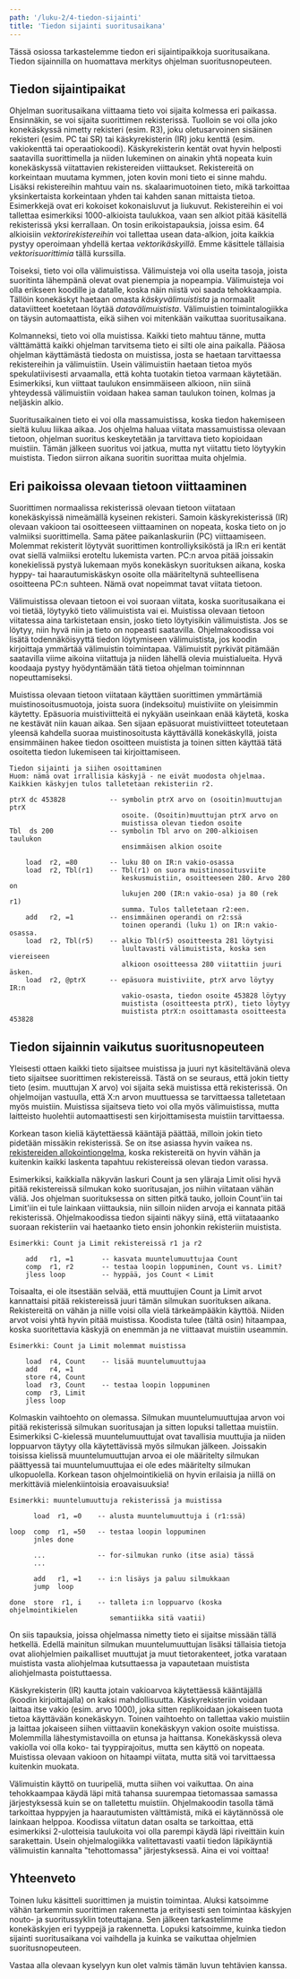 ```yaml
---
path: '/luku-2/4-tiedon-sijainti'
title: 'Tiedon sijainti suoritusaikana'
---
```


<div><lead>
Tässä osiossa tarkastelemme tiedon eri sijaintipaikkoja suoritusaikana. Tiedon sijainnilla on huomattava merkitys ohjelman suoritusnopeuteen.
</lead></div>

## Tiedon sijaintipaikat

Ohjelman suoritusaikana viittaama tieto voi sijaita kolmessa eri paikassa. Ensinnäkin, se voi sijaita suorittimen rekisterissä. Tuolloin se voi olla joko konekäskyssä nimetty rekisteri (esim. R3), joku oletusarvoinen sisäinen rekisteri (esim. PC tai SR) tai käskyrekisterin (IR) joku kenttä (esim. vakiokenttä tai operaatiokoodi). Käskyrekisterin kentät ovat hyvin helposti saatavilla suorittimella ja niiden lukeminen on ainakin yhtä nopeata kuin konekäskyssä viitattavien rekistereiden viittaukset. Rekistereitä on korkeintaan muutama kymmen, joten kovin moni tieto ei sinne mahdu. Lisäksi rekistereihin mahtuu vain ns. skalaarimuotoinen tieto, mikä tarkoittaa yksinkertaista korkeintaan yhden tai kahden sanan mittaista tietoa. Esimerkkejä ovat eri kokoiset kokonaisluvut ja liukuvut. Rekistereihin ei voi tallettaa esimerkiksi 1000-alkioista taulukkoa, vaan sen alkiot pitää käsitellä rekisterissä yksi kerrallaan. On tosin erikoistapauksia, joissa esim. 64 alkioisiin _vektorirekistereihin_ voi tallettaa usean data-alkion, joita kaikkia pystyy operoimaan yhdellä kertaa _vektorikäskyillä_. Emme käsittele tällaisia _vektorisuorittimia_ tällä kurssilla.

Toiseksi, tieto voi olla välimuistissa. Välimuisteja voi olla useita tasoja, joista suoritinta lähempänä olevat ovat pienempia ja nopeampia. Välimuisteja voi olla erikseen koodille ja datalle, koska näin niistä voi saada tehokkaampia. Tällöin konekäskyt haetaan omasta _käskyvälimuistista_ ja normaalit dataviitteet koetetaan löytää _datavälimuistista_. Välimuistien toimintalogiikka on täysin automaattista, eikä siihen voi mitenkään vaikuttaa suoritusaikana.

Kolmanneksi, tieto voi olla muistissa. Kaikki tieto mahtuu tänne, mutta välttämättä kaikki ohjelman tarvitsema tieto ei silti ole aina paikalla. Pääosa ohjelman käyttämästä tiedosta on muistissa, josta se haetaan tarvittaessa rekistereihin ja välimuistiin. Usein välimuistiin haetaan tietoa myös spekulatiivisesti arvaamalla, että kohta tuotakin tietoa varmaan käytetään. Esimerkiksi, kun viittaat taulukon ensimmäiseen alkioon, niin siinä yhteydessä välimuistiin voidaan hakea saman taulukon toinen, kolmas ja neljäskin alkio.

Suoritusaikainen tieto ei voi olla massamuistissa, koska tiedon hakemiseen sieltä kuluu liikaa aikaa. Jos ohjelma haluaa viitata massamuistissa olevaan tietoon, ohjelman suoritus keskeytetään ja tarvittava tieto kopioidaan muistiin. Tämän jälkeen suoritus voi jatkua, mutta nyt viitattu tieto löytyykin muistista. Tiedon siirron aikana suoritin suorittaa muita ohjelmia.

## Eri paikoissa olevaan tietoon viittaaminen
Suorittimen normaalissa rekisterissä olevaan tietoon viitataan konekäskyissä nimeämällä kyseinen rekisteri. Samoin käskyrekisterissä (IR) olevaan vakioon tai osoitteeseen viittaaminen on nopeata, koska tieto on jo valmiiksi suorittimella. Sama pätee paikanlaskuriin (PC) viittaamiseen. Molemmat rekisterit löytyvät suorittimen kontrolliyksiköstä ja IR:n eri kentät ovat siellä valmiiksi eroteltu lukemista varten. PC:n arvoa pitää joissakin konekielissä pystyä lukemaan myös konekäskyn suorituksen aikana, koska hyppy- tai haarautumiskäskyn osoite olla määriteltynä suhteellisena osoitteena PC:n suhteen. Nämä ovat nopeimmat tavat viitata tietoon.

Välimuistissa olevaan tietoon ei voi suoraan viitata, koska suoritusaikana ei voi tietää, löytyykö tieto välimuistista vai ei. Muistissa olevaan tietoon viitatessa aina tarkistetaan ensin, josko tieto löytyisikin välimuistista. Jos se löytyy, niin hyvä niin ja tieto on nopeasti saatavilla. Ohjelmakoodissa voi lisätä todennäköisyyttä tiedon löytymiseen välimuistista, jos koodin kirjoittaja ymmärtää välimuistin toimintapaa. Välimuistit pyrkivät pitämään saatavilla viime aikoina viitattuja ja niiden lähellä olevia muistialueita. Hyvä koodaaja pystyy hyödyntämään tätä tietoa ohjelman toiminnnan nopeuttamiseksi.

Muistissa olevaan tietoon viitataan käyttäen suorittimen ymmärtämiä muistinosoitusmuotoja, joista suora (indeksoitu) muistiviite on yleisimmin käytetty. Epäsuoria muistiviitteitä ei nykyään useinkaan enää käytetä, koska ne kestävät niin kauan aikaa. Sen sijaan epäsuorat muistiviitteet toteutetaan yleensä kahdella suoraa muistinosoitusta käyttävällä konekäskyllä, joista ensimmäinen hakee tiedon osoitteen muistista ja toinen sitten käyttää tätä osoitetta tiedon lukemiseen tai kirjoittamiseen.

```
Tiedon sijainti ja siihen osoittaminen
Huom: nämä ovat irrallisia käskyjä - ne eivät muodosta ohjelmaa.
Kaikkien käskyjen tulos talletetaan rekisteriin r2.

ptrX dc 453828           -- symbolin ptrX arvo on (osoitin)muuttujan ptrX
                            osoite. (Osoitin)muuttujan ptrX arvo on 
                            muistissa olevan tiedon osoite
Tbl  ds 200              -- symbolin Tbl arvo on 200-alkioisen taulukon 
                            ensimmäisen alkion osoite

    load  r2, =80        -- luku 80 on IR:n vakio-osassa
    load  r2, Tbl(r1)    -- Tbl(r1) on suora muistinosoitusviite 
                            keskusmuistiin, osoitteeseen 280. Arvo 280 on
                            lukujen 200 (IR:n vakio-osa) ja 80 (rek r1)
                            summa. Tulos talletetaan r2:een.
    add   r2, =1         -- ensimmäinen operandi on r2:ssä
                            toinen operandi (luku 1) on IR:n vakio-osassa.
    load  r2, Tbl(r5)    -- alkio Tbl(r5) osoitteesta 281 löytyisi 
                            luultavasti välimuistista, koska sen viereiseen
                            alkioon osoitteessa 280 viitattiin juuri äsken.
    load  r2, @ptrX      -- epäsuora muistiviite, ptrX arvo löytyy IR:n 
                            vakio-osasta, tiedon osoite 453828 löytyy 
                            muistista (osoitteesta ptrX), tieto löytyy 
                            muistista ptrX:n osoittamasta osoitteesta 453828
```

## Tiedon sijainnin vaikutus suoritusnopeuteen
Yleisesti ottaen kaikki tieto sijaitsee muistissa ja juuri nyt käsiteltävänä oleva tieto sijaitsee suorittimen rekistereissä. Tästä on se seuraus, että jokin tietty tieto (esim. muuttujan X arvo) voi sijaita sekä muistissa että rekisterissä. On ohjelmoijan vastuulla, että X:n arvon muuttuessa se tarvittaessa talletetaan myös muistiin. Muistissa sijaitseva tieto voi olla myös välimuistissa, mutta laitteisto huolehtii automaattisesti sen kirjoittamisesta muistiin tarvittaessa.

Korkean tason kieliä käytettäessä kääntäjä päättää, milloin jokin tieto pidetään missäkin rekisterissä. Se on itse asiassa hyvin vaikea ns. [rekistereiden allokointiongelma](https://en.wikipedia.org/wiki/Register_allocation), koska rekistereitä on hyvin vähän ja kuitenkin kaikki laskenta tapahtuu rekistereissä olevan tiedon varassa.

Esimerkiksi, kaikkialla näkyvän laskuri Count ja sen yläraja Limit olisi hyvä pitää rekistereissä silmukan koko suoritusajan, jos niihin viitataan vähän väliä. Jos ohjelman suorituksessa on sitten pitkä tauko, jolloin Count'iin tai Limit'iin ei tule lainkaan viittauksia, niin silloin niiden arvoja ei kannata pitää rekisterissä. Ohjelmakoodissa tiedon sijainti näkyy siinä, että viitataaanko suoraan rekisteriin vai haetaanko tieto ensin johonkin rekisteriin muistista.
```
Esimerkki: Count ja Limit rekistereissä r1 ja r2

    add   r1, =1       -- kasvata muuntelumuuttujaa Count
    comp  r1, r2       -- testaa loopin loppuminen, Count vs. Limit?
    jless loop         -- hyppää, jos Count < Limit
```

Toisaalta, ei ole itsestään selvää, että muuttujien Count ja Limit arvot kannattaisi pitää rekistereissä juuri tämän silmukan suorituksen aikana. Rekistereitä on vähän ja niille voisi olla vielä tärkeämpääkin käyttöä. Niiden arvot voisi yhtä hyvin pitää muistissa. Koodista tulee (tältä osin) hitaampaa, koska suoritettavia käskyjä on enemmän ja ne viittaavat muistiin useammin.

```
Esimerkki: Count ja Limit molemmat muistissa

    load  r4, Count    -- lisää muuntelumuuttujaa
    add   r4, =1
    store r4, Count
    load  r3, Count    -- testaa loopin loppuminen
    comp  r3, Limit
    jless loop
```

Kolmaskin vaihtoehto on olemassa. Silmukan muuntelumuuttujaa arvon voi pitää rekisterissä silmukan suoritusajan ja sitten lopuksi tallettaa muistiin. Esimerkiksi C-kielessä muuntelumuuttujat ovat tavallisia muuttujia ja niiden loppuarvon täytyy olla käytettävissä myös silmukan jälkeen. Joissakin toisissa kielissä muuntelumuuttujan arvoa ei ole määritelty silmukan päättyessä tai muuntelumuuttujaa ei ole edes määritelty silmukan ulkopuolella. Korkean tason ohjelmointikieliä on hyvin erilaisia ja niillä on merkittäviä mielenkiintoisia eroavaisuuksia! 
```
Esimerkki: muuntelumuuttuja rekisterissä ja muistissa

      load  r1, =0    -- alusta muuntelumuuttuja i (r1:ssä)

loop  comp  r1, =50   -- testaa loopin loppuminen
      jnles done

      ...             -- for-silmukan runko (itse asia) tässä
      ...

      add   r1, =1    -- i:n lisäys ja paluu silmukkaan
      jump  loop

done  store  r1, i    -- talleta i:n loppuarvo (koska ohjelmointikielen 
                         semantiikka sitä vaatii)
```

On siis tapauksia, joissa ohjelmassa nimetty tieto ei sijaitse missään tällä hetkellä. Edellä mainitun silmukan muuntelumuuttujan lisäksi tällaisia tietoja ovat aliohjelmien paikalliset muuttujat ja muut tietorakenteet, jotka varataan muistista vasta aliohjelmaa kutsuttaessa ja vapautetaan muistista aliohjelmasta poistuttaessa.

Käskyrekisterin (IR) kautta jotain vakioarvoa käytettäessä kääntäjällä (koodin kirjoittajalla) on kaksi mahdollisuutta. Käskyrekisteriin voidaan laittaa itse vakio (esim. arvo 1000), joka sitten replikoidaan jokaiseen tuota tietoa käyttävään konekäskyyn. Toinen vaihtoehto on tallettaa vakio muistiin ja laittaa jokaiseen siihen viittaaviin konekäskyyn vakion osoite muistissa. Molemmilla lähestymistavoilla on etunsa ja haittansa. Konekäskyssä oleva vakiolla voi olla koko- tai tyyppirajoitus, mutta sen käyttö on nopeata. Muistissa olevaan vakioon on hitaampi viitata, mutta sitä voi tarvittaessa kuitenkin muokata.

Välimuistin käyttö on tuuripeliä, mutta siihen voi vaikuttaa. On aina tehokkaampaa käydä läpi mitä tahansa suurempaa tietomassaa samassa järjestyksessä kuin se on talletettu muistiin. Ohjelmakoodin tasolla tämä tarkoittaa hyppyjen ja haarautumisten välttämistä, mikä ei käytännössä ole lainkaan helppoa. Koodissa viitatun datan osalta se tarkoittaa, että esimerkiksi 2-ulotteisia taulukoita voi olla parempi käydä läpi riveittäin kuin sarakettain. Usein ohjelmalogiikka valitettavasti vaatii tiedon läpikäyntiä välimuistin kannalta "tehottomassa" järjestyksessä. Aina ei voi voittaa!

<!-- Quiz 2.4.1-10 Väitteet tiedon sijainnin vaikutuksesta suoritusnopeuteen -->

<div><quiznator id="5c503c5fc41ed4148d96ac32"></quiznator></div>
<div><quiznator id="5c503cb3ddb6b814af3216b0"></quiznator></div>
<div><quiznator id="5c503d25ddb6b814af3216b1"></quiznator></div>
<div><quiznator id="5c503dba99236814c5bb83e3"></quiznator></div>
<div><quiznator id="5c503e8e99236814c5bb83e8"></quiznator></div>
<div><quiznator id="5c503f07017ffc13eddc9871"></quiznator></div>
<div><quiznator id="5c504a41c41ed4148d96ac79"></quiznator></div>
<div><quiznator id="5c504b1499236814c5bb842e"></quiznator></div>
<div><quiznator id="5c504b79c41ed4148d96ac81"></quiznator></div>
<div><quiznator id="5c504bdcddb6b814af321701"></quiznator></div>


## Yhteenveto
Toinen luku käsitteli suorittimen ja muistin toimintaa. Aluksi katsoimme vähän tarkemmin suorittimen rakennetta ja erityisesti sen toimintaa käskyjen nouto- ja suoritussyklin toteuttajana. Sen jälkeen tarkastelimme konekäskyjen eri tyyppejä ja rakennetta. Lopuksi katsoimme, kuinka tiedon sijainti suoritusaikana voi vaihdella ja kuinka se vaikuttaa ohjelmien suoritusnopeuteen.

Vastaa alla olevaan kyselyyn kun olet valmis tämän luvun tehtävien kanssa.
<div><quiznator id="5c66b17199236814c5bbb972"></quiznator></div>

